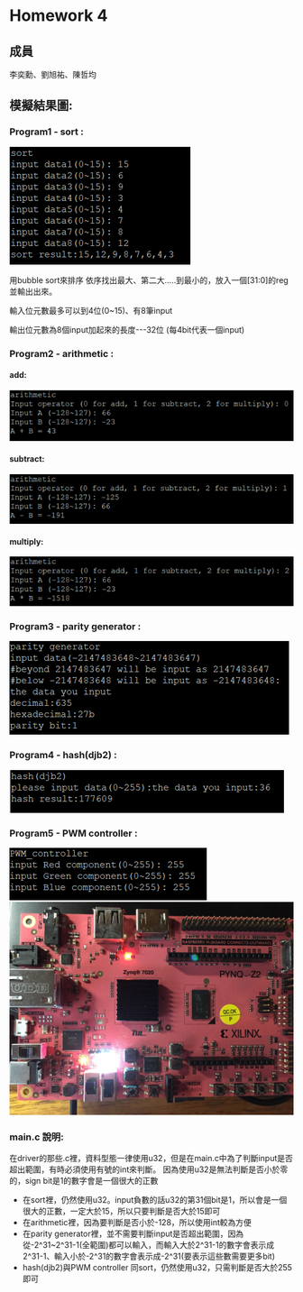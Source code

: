 Homework 4
====

## 成員
李奕勳、劉旭祐、陳哲均

## 模擬結果圖:

### Program1 - sort :
![sort](https://github.com/sanwich27/2019_FPGA_Design_Group4/blob/master/hw04/images/sort/sort.PNG)

用bubble sort來排序 依序找出最大、第二大.....到最小的，放入一個[31:0]的reg並輸出出來。

輸入位元數最多可以到4位(0~15)、有8筆input

輸出位元數為8個input加起來的長度---32位 (每4bit代表一個input)

### Program2 - arithmetic :
#### add:
![add](https://github.com/sanwich27/2019_FPGA_Design_Group4/blob/master/hw04/images/arithmetic/add.PNG)
#### subtract:
![subtract](https://github.com/sanwich27/2019_FPGA_Design_Group4/blob/master/hw04/images/arithmetic/subtract.PNG)
#### multiply:
![multiply](https://github.com/sanwich27/2019_FPGA_Design_Group4/blob/master/hw04/images/arithmetic/multiply.PNG)

### Program3 - parity generator :
![parity generator](https://github.com/sanwich27/2019_FPGA_Design_Group4/blob/master/hw04/images/parity%20generator/parity.PNG)

### Program4 - hash(djb2) :
![hash(djb2)](https://github.com/sanwich27/2019_FPGA_Design_Group4/blob/master/hw04/images/hash(djb2)/hash.PNG)

### Program5 - PWM controller :
![PWM_controller_putty](https://github.com/sanwich27/2019_FPGA_Design_Group4/blob/master/hw04/images/PWM%20controller/pwm.PNG)
![PWM_controller_result](https://github.com/sanwich27/2019_FPGA_Design_Group4/blob/master/hw04/images/PWM%20controller/pwm_result.jpg)


### main.c 說明:
在driver的那些.c裡，資料型態一律使用u32，但是在main.c中為了判斷input是否超出範圍，有時必須使用有號的int來判斷。
因為使用u32是無法判斷是否小於零的，sign bit是1的數字會是一個很大的正數

* 在sort裡，仍然使用u32。input負數的話u32的第31個bit是1，所以會是一個很大的正數，一定大於15，所以只要判斷是否大於15即可
* 在arithmetic裡，因為要判斷是否小於-128，所以使用int較為方便
* 在parity generator裡，並不需要判斷input是否超出範圍，因為從-2^31~2^31-1(全範圍)都可以輸入，而輸入大於2^31-1的數字會表示成2^31-1、輸入小於-2^31的數字會表示成-2^31(要表示這些數需要更多bit)
* hash(djb2)與PWM controller 同sort，仍然使用u32，只需判斷是否大於255即可 
